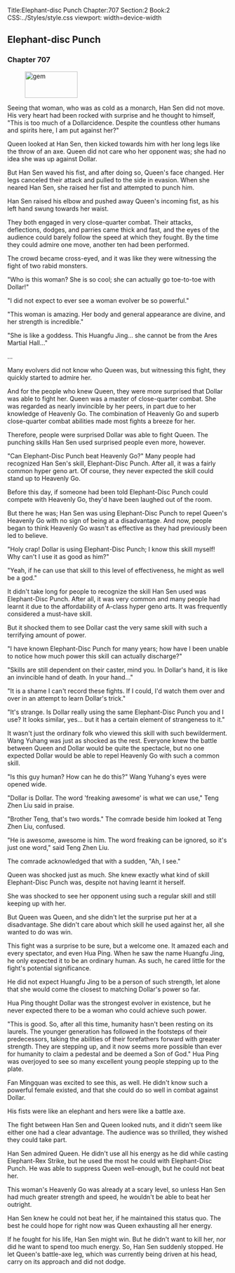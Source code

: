 Title:Elephant-disc Punch 
Chapter:707 
Section:2 
Book:2 
CSS:../Styles/style.css 
viewport: width=device-width
  
## Elephant-disc Punch
### Chapter 707 
<figure>
	<img src="../Images/gem.gif" alt="gem" id="gem" width="120" height="60" />
</figure>
  

  
  Seeing that woman, who was as cold as a monarch, Han Sen did not move. His very heart had been rocked with surprise and he thought to himself, "This is too much of a Dollarcidence. Despite the countless other humans and spirits here, I am put against her?"

Queen looked at Han Sen, then kicked towards him with her long legs like the throw of an axe. Queen did not care who her opponent was; she had no idea she was up against Dollar.

But Han Sen waved his fist, and after doing so, Queen's face changed. Her legs canceled their attack and pulled to the side in evasion. When she neared Han Sen, she raised her fist and attempted to punch him.

Han Sen raised his elbow and pushed away Queen's incoming fist, as his left hand swung towards her waist.

They both engaged in very close-quarter combat. Their attacks, deflections, dodges, and parries came thick and fast, and the eyes of the audience could barely follow the speed at which they fought. By the time they could admire one move, another ten had been performed.

The crowd became cross-eyed, and it was like they were witnessing the fight of two rabid monsters.

"Who is this woman? She is so cool; she can actually go toe-to-toe with Dollar!"

"I did not expect to ever see a woman evolver be so powerful."

"This woman is amazing. Her body and general appearance are divine, and her strength is incredible."

"She is like a goddess. This Huangfu Jing... she cannot be from the Ares Martial Hall..."

…

Many evolvers did not know who Queen was, but witnessing this fight, they quickly started to admire her.

And for the people who knew Queen, they were more surprised that Dollar was able to fight her. Queen was a master of close-quarter combat. She was regarded as nearly invincible by her peers, in part due to her knowledge of Heavenly Go. The combination of Heavenly Go and superb close-quarter combat abilities made most fights a breeze for her.

Therefore, people were surprised Dollar was able to fight Queen. The punching skills Han Sen used surprised people even more, however.

"Can Elephant-Disc Punch beat Heavenly Go?" Many people had recognized Han Sen's skill, Elephant-Disc Punch. After all, it was a fairly common hyper geno art. Of course, they never expected the skill could stand up to Heavenly Go.

Before this day, if someone had been told Elephant-Disc Punch could compete with Heavenly Go, they'd have been laughed out of the room.

But there he was; Han Sen was using Elephant-Disc Punch to repel Queen's Heavenly Go with no sign of being at a disadvantage. And now, people began to think Heavenly Go wasn't as effective as they had previously been led to believe.

"Holy crap! Dollar is using Elephant-Disc Punch; I know this skill myself! Why can't I use it as good as him?"

"Yeah, if he can use that skill to this level of effectiveness, he might as well be a god."

It didn't take long for people to recognize the skill Han Sen used was Elephant-Disc Punch. After all, it was very common and many people had learnt it due to the affordability of A-class hyper geno arts. It was frequently considered a must-have skill.

But it shocked them to see Dollar cast the very same skill with such a terrifying amount of power.

"I have known Elephant-Disc Punch for many years; how have I been unable to notice how much power this skill can actually discharge?"

"Skills are still dependent on their caster, mind you. In Dollar's hand, it is like an invincible hand of death. In your hand..."

"It is a shame I can't record these fights. If I could, I'd watch them over and over in an attempt to learn Dollar's trick."

"It's strange. Is Dollar really using the same Elephant-Disc Punch you and I use? It looks similar, yes... but it has a certain element of strangeness to it."

It wasn't just the ordinary folk who viewed this skill with such bewilderment. Wang Yuhang was just as shocked as the rest. Everyone knew the battle between Queen and Dollar would be quite the spectacle, but no one expected Dollar would be able to repel Heavenly Go with such a common skill.

"Is this guy human? How can he do this?" Wang Yuhang's eyes were opened wide.

"Dollar is Dollar. The word 'freaking awesome' is what we can use," Teng Zhen Liu said in praise.

"Brother Teng, that's two words." The comrade beside him looked at Teng Zhen Liu, confused.

"He is awesome, awesome is him. The word freaking can be ignored, so it's just one word," said Teng Zhen Liu.

The comrade acknowledged that with a sudden, "Ah, I see."

Queen was shocked just as much. She knew exactly what kind of skill Elephant-Disc Punch was, despite not having learnt it herself.

She was shocked to see her opponent using such a regular skill and still keeping up with her.

But Queen was Queen, and she didn't let the surprise put her at a disadvantage. She didn't care about which skill he used against her, all she wanted to do was win.

This fight was a surprise to be sure, but a welcome one. It amazed each and every spectator, and even Hua Ping. When he saw the name Huangfu Jing, he only expected it to be an ordinary human. As such, he cared little for the fight's potential significance.

He did not expect Huangfu Jing to be a person of such strength, let alone that she would come the closest to matching Dollar's power so far.

Hua Ping thought Dollar was the strongest evolver in existence, but he never expected there to be a woman who could achieve such power.

"This is good. So, after all this time, humanity hasn't been resting on its laurels. The younger generation has followed in the footsteps of their predecessors, taking the abilities of their forefathers forward with greater strength. They are stepping up, and it now seems more possible than ever for humanity to claim a pedestal and be deemed a Son of God." Hua Ping was overjoyed to see so many excellent young people stepping up to the plate.

Fan Mingquan was excited to see this, as well. He didn't know such a powerful female existed, and that she could do so well in combat against Dollar.

His fists were like an elephant and hers were like a battle axe.

The fight between Han Sen and Queen looked nuts, and it didn't seem like either one had a clear advantage. The audience was so thrilled, they wished they could take part.

Han Sen admired Queen. He didn't use all his energy as he did while casting Elephant-Rex Strike, but he used the most he could with Elephant-Disc Punch. He was able to suppress Queen well-enough, but he could not beat her.

This woman's Heavenly Go was already at a scary level, so unless Han Sen had much greater strength and speed, he wouldn't be able to beat her outright.

Han Sen knew he could not beat her, if he maintained this status quo. The best he could hope for right now was Queen exhausting all her energy.

If he fought for his life, Han Sen might win. But he didn't want to kill her, nor did he want to spend too much energy. So, Han Sen suddenly stopped. He let Queen's battle-axe leg, which was currently being driven at his head, carry on its approach and did not dodge.
